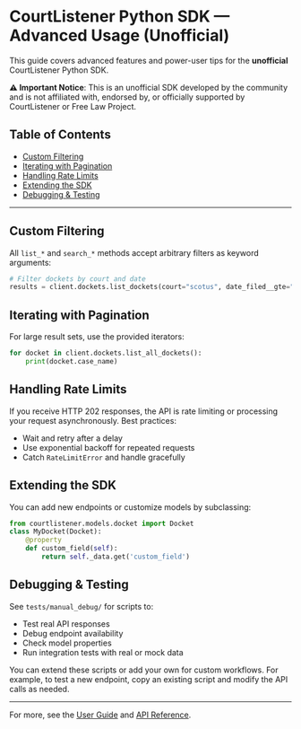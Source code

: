 # CourtListener Python SDK — Advanced Usage (Unofficial)

This guide covers advanced features and power-user tips for the **unofficial** CourtListener Python SDK.

**⚠️ Important Notice**: This is an unofficial SDK developed by the community and is not affiliated with, endorsed by, or officially supported by CourtListener or Free Law Project.

## Table of Contents
- [Custom Filtering](#custom-filtering)
- [Iterating with Pagination](#iterating-with-pagination)
- [Handling Rate Limits](#handling-rate-limits)
- [Extending the SDK](#extending-the-sdk)
- [Debugging & Testing](#debugging--testing)

---

## Custom Filtering

All `list_*` and `search_*` methods accept arbitrary filters as keyword arguments:

```python
# Filter dockets by court and date
results = client.dockets.list_dockets(court="scotus", date_filed__gte="2020-01-01")
```

## Iterating with Pagination

For large result sets, use the provided iterators:

```python
for docket in client.dockets.list_all_dockets():
    print(docket.case_name)
```

## Handling Rate Limits

If you receive HTTP 202 responses, the API is rate limiting or processing your request asynchronously. Best practices:
- Wait and retry after a delay
- Use exponential backoff for repeated requests
- Catch `RateLimitError` and handle gracefully

## Extending the SDK

You can add new endpoints or customize models by subclassing:

```python
from courtlistener.models.docket import Docket
class MyDocket(Docket):
    @property
    def custom_field(self):
        return self._data.get('custom_field')
```

## Debugging & Testing

See `tests/manual_debug/` for scripts to:
- Test real API responses
- Debug endpoint availability
- Check model properties
- Run integration tests with real or mock data

You can extend these scripts or add your own for custom workflows. For example, to test a new endpoint, copy an existing script and modify the API calls as needed.

---
For more, see the [User Guide](./user_guide.md) and [API Reference](./api_reference.md). 